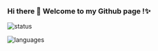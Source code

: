 <p align="left">
  <h3>
    Hi there 👋 Welcome to my Github page !✨
  </h3>
</p>
<p align="left">
  <div>
    <img alt="status" src="https://github-readme-stats.vercel.app/api?username=romancin&theme=solarized-dark&hide=contribs,prs&hide_border=true&include_all_commits=true&count_private=true&show_icons=true&icon_color=79ff97" />
  </div>
</p>

<p align="left">
  <div>
    <img alt="languages" src="https://github-readme-stats.vercel.app/api/top-langs/?username=romancin&theme=solarized-dark&hide_border=true&layout=compact&card_width=445&icon_color=79ff97" />
  </div>
</p>
